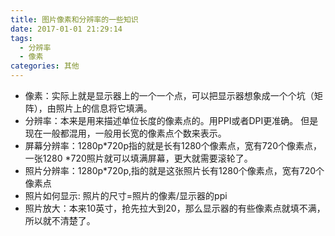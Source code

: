 ```yaml
---
title: 图片像素和分辨率的一些知识
date: 2017-01-01 21:29:14
tags:  
  - 分辨率
  - 像素
categories: 其他
---
```

* 像素：实际上就是显示器上的一个一个点，可以把显示器想象成一个个坑（矩阵），由照片上的信息将它填满。
* 分辨率：本来是用来描述单位长度的像素点的。用PPI或者DPI更准确。
但是现在一般都混用，一般用长宽的像素点个数来表示。
* 屏幕分辨率：1280p*720p指的就是长有1280个像素点，宽有720个像素点，一张1280 *720照片就可以填满屏幕，更大就需要滚轮了。
* 照片分辨率：1280p*720p,指的就是这张照片长有1280个像素点，宽有720个像素点
* 照片如何显示: 照片的尺寸=照片的像素/显示器的ppi
* 照片放大：本来10英寸，抢先拉大到20，那么显示器的有些像素点就填不满，所以就不清楚了。
